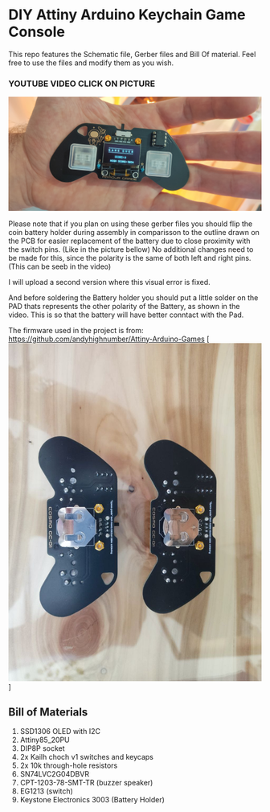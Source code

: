 # DIY Attiny Arduino Keychain Game Console

This repo features the Schematic file, Gerber files and Bill Of material. Feel free to use the files and modify them as you wish.


### YOUTUBE VIDEO CLICK ON PICTURE
[![Attiny_Arcade](https://github.com/ArmourGrade/Attiny85-Arduino-Game-Console/blob/main/Images/IMG1.jpg?raw=true)](https://www.youtube.com/watch?v=D4EZ1D5AoRs&t=7s)

Please note that if you plan on using these gerber files you should flip the coin battery holder during assembly in comparisson to the outline drawn on the PCB for easier replacement of the battery due to close proximity with the switch pins. (Like in the picture bellow)
No additional changes need to be made for this, since the polarity is the same of both left and right pins. (This can be seeb in the video)

I will upload a second version where this visual error is fixed. 

And before soldering the Battery holder you should put a little solder on the PAD thats represents the other polarity of the Battery, as shown in the video. This is so that the battery will have better conntact with the Pad.



The firmware used in the project is from: https://github.com/andyhighnumber/Attiny-Arduino-Games
[![Attiny_Arcade_fix](https://github.com/ArmourGrade/Attiny85-Arduino-Game-Console/blob/main/Images/Position%20of%20the%20Battery%20holder.jpg?raw=true)]

## Bill of Materials
1. SSD1306 OLED with I2C
2. Attiny85_20PU
3. DIP8P socket 
4. 2x Kailh choch v1 switches and keycaps
5. 2x 10k through-hole resistors
6. SN74LVC2G04DBVR
7. CPT-1203-78-SMT-TR (buzzer speaker)
8. EG1213 (switch)
9. Keystone Electronics 3003 (Battery Holder)
